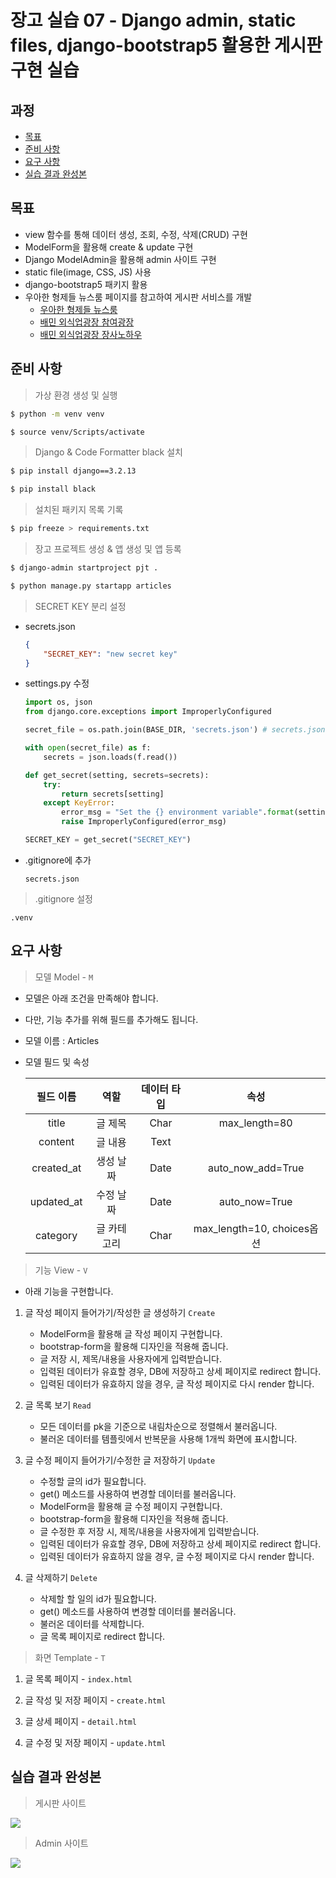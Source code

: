 # 장고 실습 07 - Django admin, static files, django-bootstrap5 활용한 게시판 구현 실습

## 과정

- [목표](#목표)
- [준비 사항](#준비-사항)
- [요구 사항](#요구-사항)
- [실습 결과 완성본](#실습-결과-완성본)

## 목표

- view 함수를 통해 데이터 생성, 조회, 수정, 삭제(CRUD) 구현
- ModelForm을 활용해 create & update 구현
- Django ModelAdmin을 활용해 admin 사이트 구현
- static file(image, CSS, JS) 사용
- django-bootstrap5 패키지 활용
- 우아한 형제들 뉴스룸 페이지를 참고하여 게시판 서비스를 개발
  - [우아한 형제들 뉴스룸](https://www.woowahan.com/newsroom/report?page=1)
  - [배민 외식업광장 참여광장](https://ceo.baemin.com/forum)
  - [배민 외식업광장 장사노하우](https://ceo.baemin.com/knowhow?tag=%EC%A0%84%EC%B2%B4&page=1)

## 준비 사항

> 가상 환경 생성 및 실행

```bash
$ python -m venv venv
```

```bash
$ source venv/Scripts/activate
```

> Django & Code Formatter black 설치

```bash
$ pip install django==3.2.13
```

```bash
$ pip install black
```

> 설치된 패키지 목록 기록

```bash
$ pip freeze > requirements.txt
```

> 장고 프로젝트 생성 & 앱 생성 및 앱 등록

```bash
$ django-admin startproject pjt .
```

```bash
$ python manage.py startapp articles
```

> SECRET KEY 분리 설정

- secrets.json
  
  ```json
  {
      "SECRET_KEY": "new secret key"
  }
  ```

- settings.py 수정
  
  ```python
  import os, json
  from django.core.exceptions import ImproperlyConfigured
  
  secret_file = os.path.join(BASE_DIR, 'secrets.json') # secrets.json 파일 위치를 명시
  
  with open(secret_file) as f:
      secrets = json.loads(f.read())
  
  def get_secret(setting, secrets=secrets):
      try:
          return secrets[setting]
      except KeyError:
          error_msg = "Set the {} environment variable".format(setting)
          raise ImproperlyConfigured(error_msg)
  
  SECRET_KEY = get_secret("SECRET_KEY")
  ```

- .gitignore에 추가
  
  ```
  secrets.json
  ```

> .gitignore 설정

```
.venv
```

## 요구 사항

> 모델 Model - `M`

- 모델은 아래 조건을 만족해야 합니다.

- 다만, 기능 추가를 위해 필드를 추가해도 됩니다.

- 모델 이름 : Articles

- 모델 필드 및 속성
  
  | 필드 이름      | 역할     | 데이터 타입 | 속성                       |
  |:----------:|:------:|:------:|:------------------------:|
  | title      | 글 제목   | Char   | max_length=80            |
  | content    | 글 내용   | Text   |                          |
  | created_at | 생성 날짜  | Date   | auto_now_add=True        |
  | updated_at | 수정 날짜  | Date   | auto_now=True            |
  | category   | 글 카테고리 | Char   | max_length=10, choices옵션 |
  
  

> 기능 View - `V`

- 아래 기능을 구현합니다.
1. 글 작성 페이지 들어가기/작성한 글 생성하기 `Create`
   
   - ModelForm을 활용해 글 작성 페이지 구현합니다.
   - bootstrap-form을 활용해 디자인을 적용해 줍니다.
   - 글 저장 시, 제목/내용을 사용자에게 입력받습니다.
   - 입력된 데이터가 유효할 경우, DB에 저장하고 상세 페이지로 redirect 합니다.
   - 입력된 데이터가 유효하지 않을 경우, 글 작성 페이지로 다시 render 합니다.

2. 글 목록 보기 `Read`
   
   - 모든 데이터를 pk을 기준으로 내림차순으로 정렬해서 불러옵니다.
   - 불러온 데이터를 템플릿에서 반복문을 사용해 1개씩 화면에 표시합니다.

3. 글 수정 페이지 들어가기/수정한 글 저장하기 `Update`
   
   - 수정할 글의 id가 필요합니다.
   - get() 메소드를 사용하여 변경할 데이터를 불러옵니다.
   - ModelForm을 활용해 글 수정 페이지 구현합니다.
   - bootstrap-form을 활용해 디자인을 적용해 줍니다.
   - 글 수정한 후 저장 시, 제목/내용을 사용자에게 입력받습니다.
   - 입력된 데이터가 유효할 경우, DB에 저장하고 상세 페이지로 redirect 합니다.
   - 입력된 데이터가 유효하지 않을 경우, 글 수정 페이지로 다시 render 합니다.

4. 글 삭제하기 `Delete`
   
   - 삭제할 할 일의 id가 필요합니다.
   - get() 메소드를 사용하여 변경할 데이터를 불러옵니다.
   - 불러온 데이터를 삭제합니다.
   - 글 목록 페이지로 redirect 합니다.

> 화면 Template - `T`

1. 글 목록 페이지 - `index.html`

2. 글 작성 및 저장 페이지 - `create.html`

3. 글 상세 페이지 - `detail.html`

4. 글 수정 및 저장 페이지 - `update.html`

## 실습 결과 완성본

> 게시판 사이트

![](gif/django_practice_07_animation.gif)

> Admin 사이트

![](gif/django_practice_07_admin_animation.gif)